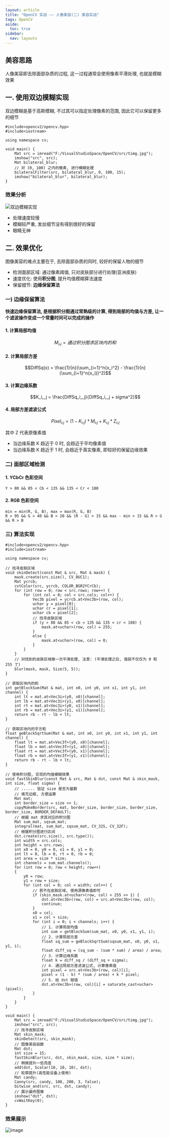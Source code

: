 ```yaml
---
layout: article
title: "OpenCV 实战 —— 人像美容(二) 美容实战"
tags: OpenCV
aside:
  toc: true
sidebar:
  nav: layouts
---
```


## 美容思路
人像美容即去除面部杂质的过程, 这一过程通常会使用像素平滑处理, 也就是模糊效果

## 一. 使用双边模糊实现
双边模糊是基于高斯模糊, 不过其可以指定处理像素的范围, 因此它可以保留更多的细节
```
#include<opencv2/opencv.hpp>
#include<iostream>

using namespace cv;

void main() {
	Mat src = imread("F:/VisualStudioSpace/OpenCV/src/timg.jpg");
	imshow("src", src);
	Mat bilateral_blur;
	// 对 [0, 100] 之内的像素, 进行模糊处理
	bilateralFilter(src, bilateral_blur, 0, 100, 15);
	imshow("bilateral_blur", bilateral_blur);
}
```
### 效果分析
![双边模糊实现](https://i.loli.net/2019/05/29/5cee35d12082e78379.png)

- 处理速度较慢
- 模糊较严重, 发丝细节没有得到很好的保留
- 眼睛无神

## 二. 效果优化
图像美容的难点主要在于, 去除面部杂质的同时, 较好的保留人物的细节
- 检测面部区域: 通过像素阈值, 只对皮肤部分进行处理(亚洲皮肤)
- 速度优化: 使用**积分图**, 提升均值模糊算法速度
- 保留细节: **边缘保留算法**

### 一) 边缘保留算法
**快速边缘保留算法, 是根据积分图通过常熟级的计算, 得到局部的均值与方差, 让一个滤波操作变成一个常量时间可以完成的操作**

#### 1. 计算局部均值
$$M_i,_j = 通过积分图求区块内的和$$
#### 2. 计算局部方差
$$DiffSq(x) = \frac{1}{n}(\sum_{i=1}^n{x_i^2} - \frac{1}{n}(\sum_{i=1}^n{x_i})^2)$$

#### 3. 计算边缘系数
$$K_i,_j = \frac{DiffSq_i,_j}{DiffSq_i,_j + sigma^2}$$

#### 4. 局部方差滤波公式
$$Pixel_i,_j = (1 - K_i,_j)*M_i,_j + K_i,_j*Z_i,_j$$

其中 Z 代表原像素值
- 当边缘系数 K 趋近于 0 时, 会趋近于平均像素值
- 当边缘系数 K 趋近于 1 时, 会趋近于真实像素, 即较好的保留边缘效果

### 二) 面部区域检测
#### 1. YCbCr 色彩空间
```
Y > 80 && 85 < Cb < 135 && 135 < Cr < 180
```
#### 2. RGB 色彩空间
```
min = min(R, G, B), max = max(R, G, B)
R > 95 && G > 40 && B > 20 && (R - G) > 15 && max - min > 15 && R > G && R > B
```

### 三) 算法实现
```
#include<opencv2/opencv.hpp>
#include<iostream>

using namespace cv;

// 找寻皮肤区域
void skinDetect(const Mat & src, Mat & mask) {
	mask.create(src.size(), CV_8UC1);
	Mat ycrcb;
	cvtColor(src, ycrcb, COLOR_BGR2YCrCb);
	for (int row = 0; row < src.rows; row++) {
		for (int col = 0; col < src.cols; col++) {
			Vec3b pixel = ycrcb.at<Vec3b>(row, col);
			uchar y = pixel[0];
			uchar cr = pixel[1];
			uchar cb = pixel[2];
			// 找寻皮肤区域
			if (y > 80 && 85 < cb < 135 && 135 < cr < 180) {
				mask.at<uchar>(row, col) = 255;
			}
			else {
				mask.at<uchar>(row, col) = 0;
			}
		}
	}
	// 对找到的皮肤区域做一次平滑处理, 注意: (平滑处理之后, 值就不仅仅为 0 和 255 了)
	blur(mask, mask, Size(5, 5));
}

// 获取区块内的和
int getBlockSum(Mat & mat, int x0, int y0, int x1, int y1, int channel) {
	int lt = mat.at<Vec3i>(y0, x0)[channel];
	int lb = mat.at<Vec3i>(y1, x0)[channel];
	int rt = mat.at<Vec3i>(y0, x1)[channel];
	int rb = mat.at<Vec3i>(y1, x1)[channel];
	return rb - rt - lb + lt;
}

// 获取区块内的平方和
float geBlockSqrtSum(Mat & mat, int x0, int y0, int x1, int y1, int channel) {
	float lt = mat.at<Vec3f>(y0, x0)[channel];
	float lb = mat.at<Vec3f>(y1, x0)[channel];
	float rt = mat.at<Vec3f>(y0, x1)[channel];
	float rb = mat.at<Vec3f>(y1, x1)[channel];
	return rb - rt - lb + lt;
}

// 使用积分图, 实现的均值模糊效果
void fastSkinBlur(const Mat & src, Mat & dst, const Mat & skin_mask, int size, float sigma) {
	// ...... 验证 size 是否为基数
	// 填充边框, 方便运算
	Mat mat;
	int border_size = size >> 1;
	copyMakeBorder(src, mat, border_size, border_size, border_size, border_size, BORDER_DEFAULT);
	// 根据 mat 求其对应的积分图
	Mat sum_mat, sqsum_mat;
	integral(mat, sum_mat, sqsum_mat, CV_32S, CV_32F);
	// 根据积分图进行区间
	dst.create(src.size(), src.type());
	int width = src.cols;
	int height = src.rows;
	int x0 = 0, y0 = 0, x1 = 0, y1 = 0;
	int lt = 0, lb = 0, rt = 0, rb = 0;
	int area = size * size;
	int channels = sum_mat.channels();
	for (int row = 0; row < height; row++)
	{
		y0 = row;
		y1 = row + size;
		for (int col = 0; col < width; col++) {
			// 若不在皮肤区域, 使用源像素值即可
			if (skin_mask.at<uchar>(row, col) < 255 >> 1) {
				dst.at<Vec3b>(row, col) = src.at<Vec3b>(row, col);
				continue;
			}
			x0 = col;
			x1 = col + size;
			for (int i = 0; i < channels; i++) {
				// 1. 计算局部均值
				int sum = getBlockSum(sum_mat, x0, y0, x1, y1, i);
				// 2. 计算局部方差
				float sq_sum = geBlockSqrtSum(sqsum_mat, x0, y0, x1, y1, i);
				float diff_sq = (sq_sum - (sum * sum) / area) / area;
				// 3. 计算边缘系数
				float k = diff_sq / (diff_sq + sigma);
				// 4. 通过局部方差滤波公式, 计算像素值
				int pixel = src.at<Vec3b>(row, col)[i];
				pixel = (1 - k) * (sum / area) + k * pixel;
				// 5. 给 dst 赋值
				dst.at<Vec3b>(row, col)[i] = saturate_cast<uchar>(pixel);
			}
		}
	}
}

void main() {
	Mat src = imread("F:/VisualStudioSpace/OpenCV/src/timg.jpg");
	imshow("src", src);
	// 找寻皮肤区域
	Mat skin_mask;
	skinDetect(src, skin_mask);
	// 图像美容函数
	Mat dst;
	int size = 15;
	fastSkinBlur(src, dst, skin_mask, size, size * size);
	// 稍微提升一些亮度
	add(dst, Scalar(10, 10, 10), dst);
	// 轮廓提升(高性能设备上使用)
	Mat candy;
	Canny(src, candy, 100, 200, 3, false);
	bitwise_and(src, src, dst, candy);
	// 展示最终图像
	imshow("dst", dst);
	cvWaitKey(0);
}
```

### 效果展示
![image](https://i.loli.net/2019/05/29/5cee35e85365740900.png)